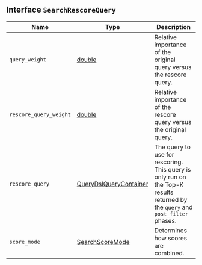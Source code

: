 ## Interface `SearchRescoreQuery`

| Name | Type | Description |
| - | - | - |
| `query_weight` | [double](./double.md) | Relative importance of the original query versus the rescore query. |
| `rescore_query_weight` | [double](./double.md) | Relative importance of the rescore query versus the original query. |
| `rescore_query` | [QueryDslQueryContainer](./QueryDslQueryContainer.md) | The query to use for rescoring. This query is only run on the Top-K results returned by the `query` and `post_filter` phases. |
| `score_mode` | [SearchScoreMode](./SearchScoreMode.md) | Determines how scores are combined. |
